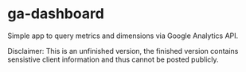 # ga-dashboard
Simple app to query metrics and dimensions via Google Analytics API.

Disclaimer: This is an unfinished version, the finished version contains sensistive client information and thus cannot be posted publicly.
